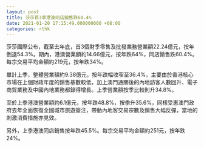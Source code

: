 ```yaml
---
layout: post
title: 莎莎首3季港澳同店銷售跌60.4%
date: 2021-01-20 17:15:49.000000000 +08:00
categories: rthk
---
```


莎莎國際公布，截至去年底，首3個財季零售及批發業務營業額22.24億元，按年倒退54.3%。期內，港澳營業額約14.66億元，按年跌64%，同店銷售跌60.4%。每宗交易平均金額約219元，按年跌34%。

單計上季，整體營業額約9.38億元，按年跌幅收窄至36.4%，主要由於香港核心市場在上個財政年度的銷售基數較低，加上澳門通關後的內地訪客人數回升、電子商貿業務及中國內地業務都錄得增長。上季營業額按季比較則升34.8%。

至於上季港澳營業額約6.1億元，按年跌48.8%，按季升35.6%，同樣受惠澳門政府去年全面恢復全國城市旅遊簽注，帶動內地客交易宗數及銷售大幅反彈，當地的刺激消費措施亦見效。

另外，上季港澳同店銷售按年跌45.5%。每宗交易平均金額約251元，按年跌24%。
